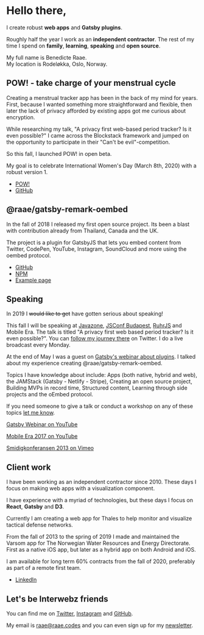 # Hello there,

I create robust **web apps** and **Gatsby plugins**.

Roughly half the year I work as an **independent contractor**. The rest of my time I spend on **family**, **learning**, **speaking** and **open source**.

My full name is Benedicte Raae.  
My location is Rodeløkka, Oslo, Norway.

## POW! - take charge of your menstrual cycle

Creating a menstrual tracker app has been in the back of my mind for years. First, because I wanted something more straightforward and flexible, then later the lack of privacy afforded by existing apps got me curious about encryption.

While researching my talk, "A privacy first web-based period tracker? Is it even possible?" I came across the Blockstack framework and jumped on the opportunity to participate in their "Can't be evil"-competition.

So this fall, I launched POW! in open beta.

My goal is to celebrate International Women's Day (March 8th, 2020) with a robust version 1.

- [POW!](https://www.usepow.app/)
- [GitHub](https://github.com/raae/pow-app)

## @raae/gatsby-remark-oembed

In the fall of 2018 I released my first open source project. Its been a blast with contribution already from Thailand, Canada and the UK.

The project is a plugin for GatsbyJS that lets you embed content from Twitter, CodePen, YouTube, Instagram, SoundCloud and more using the oembed protocol.

- [GitHub](https://github.com/raae/gatsby-remark-oembed)
- [NPM](https://www.npmjs.com/package/@raae/gatsby-remark-oembed)
- [Example page](https://gatsby-remark-oembed.netlify.com/)

## Speaking

In 2019 I <del>would like to get</del> have gotten serious about speaking!

This fall I will be speaking at [Javazone](https://2019.javazone.no/program/15cea85e-03ca-4929-a6b3-fdb91558c24f), [JSConf Budapest](https://jsconfbp.com/speakers/benedicte_raae/), [RuhrJS](https://ruhrjs.de/speakers/benedicte-raae) and Mobile Era. The talk is titled "A privacy first web based period tracker? Is it even possible?". You can [follow my journey there](https://twitter.com/i/moments/1130526382541479936) on Twitter. I do a live broadcast every Monday.

At the end of May I was a guest on [Gatsby's webinar about plugins](https://youtu.be/QIhrbJcqKu4?t=1631). I talked about my experience creating @raae/gatsby-remark-oembed.

Topics I have knowledge about include: Apps (both native, hybrid and web), the JAMStack (Gatsby - Netlify - Stripe), Creating an open source project, Building MVPs in record time, Structured content, Learning through side projects and the oEmbed protocol.

If you need someone to give a talk or conduct a workshop on any of these topics [let me know](mailto://raae@raae.codes).

[Gatsby Webinar on YouTube](https://youtu.be/QIhrbJcqKu4?t=1631)

[Mobile Era 2017 on YouTube](https://youtu.be/EsLfbtzbMHI)

[Smidigkonferansen 2013 on Vimeo](https://vimeo.com/78634060)

## Client work

I have been working as an independent contractor since 2010. These days I focus on making web apps with a visualization component.

I have experience with a myriad of technologies, but these days I focus on **React**, **Gatsby** and **D3**.

Currently I am creating a web app for Thales to help monitor and visualize tactical defense networks.

From the fall of 2013 to the spring of 2019 I made and maintained the Varsom app for The Norwegian Water Resources and Energy Directorate. First as a native iOS app, but later as a hybrid app on both Android and iOS.

I am available for long term 60% contracts from the fall of 2020, preferably as part of a remote first team.

- [LinkedIn](https://www.linkedin.com/in/benedicteraae/)

## Let's be Interwebz friends

You can find me on [Twitter](https://twitter.com/raae), [Instagram](https://instagram.com/raae.codes) and [GitHub](https://github.com/raae).

My email is [raae@raae.codes](mailto:raae@raae.codes) and you can even sign up for my [newsletter](https://tinyletter.com/raae).
